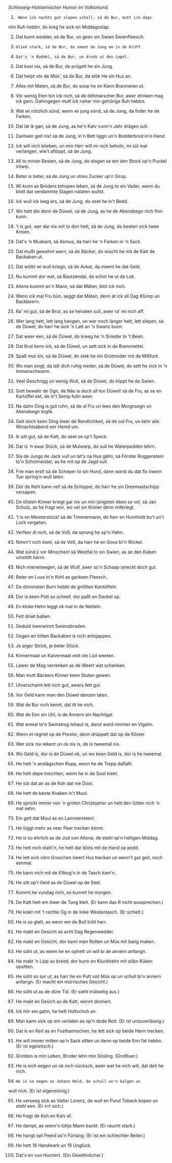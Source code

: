 <h><em>Schleswig-Holsteinischer Humor im Volksmund.</em></h>

1.    	Wenn ick nachts gut slapen schall, sä de Bur, mutt ick dags
min Ruh hebbn, do kreg he sick en Middagsslap.

2.	 Dat kumt wedder, sä de Bur, un geev sin Swien Swienfleesch.

3.     Gliek stark, sä de Bur, da smeet de Jung em in de Krüff.

4.     Dat's 'n Buddel, sä de Bur, un drunk ut den Lepel.

5.	Dat kost nix, sä de Bur, do prügelt he sin Jung.

6.	Dat helpt vör de Müs', sä de Bur, da stök He sin Hus an.

7.	Alles mit Maten, sä de Bur, do soop he en Kann Brannwien ut.

8.	Vör wenig Eten bin ick nich, sä de dithmarscher Bur, awer
drinken mag ick gern. Dahingegen mutt ick naher min gehörige
Ruh hebbn.

9.	Wat wi nützlich sünd, wenn wi jung sünd, sä de Jung,
da foder he de Farken.

10.	Dat lat ik gan, sä de Jung, as he'n Kalv vunn'n Jahr
drägen sull.

11.	Daröwer geit nix! sä de Jung, in'n Bett liggn un'n Bodderbrod
in'e Hand.

12.	Ick will nich blieben, un min Herr will mi nich beholn, mi
sül mal verlangen, wie't aflöppt, sä de Jung.

13.	All to minen Besten, sä de Jung, do slogen se em den Stock
op'n Puckel intwei.

14.	Beter is beter, sä de Jung un streu Zucker up'n Sirup.

15.	 Wi kunn as Bröders tohopen leben, sä de Jung to sin
Vader, wenn du blott dat verdammte Slagen nalaten wullst.

16.	Ick wull ick leeg ers, sä de Jung, do seet he in't Bedd.

17.	Wo hett die denn de Düwel, sä de Jung, as he de Abendsegn
nich finn kunn.

18.	't is gut, wer dar nix mit to don hett, sä de Jung, do beeten
sick twee Kreien.

19.	Dat's 'n Muskant, sä Asmus, da harr he 'n Farken in
'n Sack.

20.	Dat mußt gewohnt warn, sä de Bäcker, do wischt he mit
de Katt de Backaben ut.

21.	Dat wölkt wi wull kriegn, sä de Avkat, da meent he dat Geld.

22. Nu kummt dor wat, sä Bautzendal, da schot he ut de Luk.

23. Allens kummt an'n Mann, sä dat Mäten, blot ick nich.

24. Wenn ick mal Fru bün, seggt dat Mäten, denn ät ick all
Dag Klümp un Backbeern.

25. Ra' mi gut, sä de Brut, as se heiraten sull, awer ra' mi
nich aff.

26. Wer lang hett, lett lang hangen, un wer noch länger hett,
lett slepen, sä de Düwel, do harr he sick 'n Latt an 'n Swanz bunn.

27. Dat weer een, sä de Düwel, do kreeg he 'n Snieder bi 't
Been.

28. Dat Krut kenn ick, sä de Düwel, un sett sick in de Brennnettel.

29. Spaß mut sin, sä de Düwel, do stek he sin Grotmoder mit
de Mißfork.

30. Wo man singt, da laß dich ruhig nieder, sä de Düwel,
do sett he sick in 'n Immenschwarm.

31. Veel Geschrigg un wenig Wull, sä de Düwel, do klippt he
de Swien.

32. Gott bewahr de Ogn, de Näs is doch all ton Düwel! sä de
Fru, as se en Kartüffel eet, de in't Semp fulln weer.

33. Na dahn Ding is gut ruhn, sä de ol Fru un lees den
Morgnsegn un Abendsegn toglik.

34. Geit doch keen Ding öwer de Rendlichkeit, sä de ool Fru,
un kehr alle Winachtsabend eer Hemd um.

35. Ik sitt gut, sä de Katt, do seet se op't Speck.

36. Dat is 'n swar Stück, sä de Mulwarp, do sull he Waterpedden
lehrn.

37. Sla de Jungs de Jack vull un lat's na Hus gähn, sä Förster
Roggenstein to'n Scholmeister, as he mit op de Jagd sull.

38. Frie man erst! sä de Scheper to sin Hund, dann warst
du dat fix öwern Tun spring'n wull laten.

39. Dör de Kehl kann vel! sä de Schipper, do harr he sin Dreemastschipp
versapen.

40. De öllsten Kinner kriegt gar nix un min jüngsten eben so
vel, sä Jan Schulz, as he fragt wor, wo vel sin Kinner denn mitkriegt.

41. 't is en Meisterstück! sä de Timmermann, de harr en Hunnhütt
bu't un't Lock vergeten.

42. Verfeer di nich, sä de Voß, da sprung he op'n Hahn.

43. Nimm't nich öwel, sä öe Voß, da harr he en Goos bi'n Wickel.

44.   Wat sünd ji vor Minschen! sä Westfal to sin Swien, as
se den Kaben umstött harrn.

45.   Nich mienetwegen, sä de Wulf, awer so'n Schaap smeckt
doch gut.

46.	Beter en Luus in'n Kohl as garkeen Fleesch.

47.	De dümmsten Burn hebbt de größten Kantüffeln.

48.	Dor is keen Pott so scheef, dor paßt en Deckel op.

49.	En kloke Hehn leggt ok mal in de Netteln.

50.   Fett driwt baben.

51.	Geduld öwerwinnt Swiensbraden.

52.	Gegen en hitten Backaben is nich antojappen.

53.	Je arger Strick, je beter Glück.

54.	Kinnermaat un Kalvermaat möt ole Lüd weeten.

55.	Lewer de Mag verrenken as de Weert wat schenken.

56.	Man mutt Bäckers Kinner keen Stuten gewen.

57.	Utverschamt lett nich gut, awers fett gut.

58.	Vor Geld kann man den Düwel danzen laten.

59.	Wat de Bur nich kennt, dat itt he nich.

60.	Wat de Een sin Uhl, is de Annern sin Nachtigal.

61.	Wat enmal to'n Swinstrog tohaut is, darut ward nimmer
en Vigelin.

62.	Wenn et regnet op de Prester, denn drüppelt dat op de
Köster.

63.	Wer sick nix rekent un ok nix is, de is tweemal nix.

64.	Wo Geld is, dor is de Düwel ok, un wo keen Geld is, dor
is he tweemal.

65.   He hett 'n anslägschen Kopp, wenn he de Trepp dalfallt.

66.   He hett depe Insichten, wenn he in de Soot kiekt.

67.	He süt dat an as de Koh dat nie Door.

68.	He hett de beste Knaken in't Muul.

69.	He sprickt immer von 'n groten Christopher un hett den
lütten nich 'n mal sehn.

70.	 Em geit dat Muul as en Lammersteert.

71.	He lüggt mehr as veer Peer trecken könnt.

72.	He is so ehrlich as de Jud von Altona, de stohl op'n helligen
Middag.

73.	He hett nich stahl'n, he hett dar blots mit de Hand op pedd.

74.	He lett sick vörn Groschen öwert Hus trecken un wenn't gut
geit, noch eenmal.

75.	He kann nich mit de Ellbog'n in de Tasch kam'n.

76.	He sitt op't Geld as de Düwel op de Seel.

77.	Kummt he vundag nich, so kummt he morgen.

78.	De Katt hett em öwer de Tung kleit. (Er kann das R
nicht aussprechen.)

79.	He kiekt mit 't rechte Og in de linke Westentasch. (Er schielt.)

80.	He is so glatt, as wenn em de Bull lickt harr.

81.	He makt en Gesicht as acht Dag Regenwedder.

82.	He makt en Gesicht, dor kann man Rotten un Müs mit
bang maken.

83.	He süht ut, as wenn he en ophett un will bi de annern
anfangn.

84.	He makt 'n Lipp so breed, dor kunn en Kluckhehn mit söbn
Küken opsitten.

85.	He süht so sur ut, as harr he en Putt voll Müs op un
schull bi'n annern anfangn. (Er macht ein mürrisches Gesicht.)

86.	He süht ut as de düre Tid. (Er sieht trübselig aus.)

87.	He makt en Gesich as de Katt, wennt donnert.

88.	Ick hör em gahn, he hett Holtschoh an.

89.	Man kann sick op em verlaten as op'n dode Rott. (Er ist
unzuverlässig.)

90.	Dat is en Kerl as en Fusthannschen, he lett sick op beide
Hann trecken.

91.	He will immer mitten op'n Sack sitten un denn op beide
Enn fat hebbn. (Er ist egoistisch.)

92.	Grotdon is min Leben, Broder lehn min Sösling. (Großtuer.)

93.	 He is nich eegen un ok nich nücksch, awer wat he nich will,
dat deit he nich.

94.  	He is so eegen as Johann Held, de schull an'n Galgen un
wull nich. (Er ist eigensinnig.)

95.	He verseeg sick as Vatter Lorenz, de wull en Pund Toback
kopen un stohl een. (Er irrt sich.)

96.	He fragt de Koh en Kalv af.

97.	He dampt, as wenn'n lüttje Mann backt. (Er raucht stark.)

98.	He hangt opt Peerd as'n Fürtang. (Er ist ein schlechter
Reiter.)

99.	He hett 18 Handwark un 19 Unglück.

100.	Dat's en vun Hunnert. (Ein Gewöhnlicher.)
 
